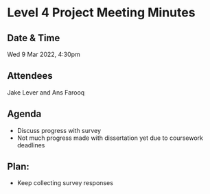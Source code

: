 # Level 4 Project Meeting Minutes

## Date & Time
Wed 9 Mar 2022, 4:30pm

## Attendees
Jake Lever and Ans Farooq

## Agenda
* Discuss progress with survey
* Not much progress made with dissertation yet due to coursework deadlines

## Plan:
* Keep collecting survey responses


